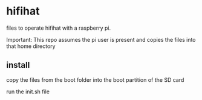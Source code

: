 # hifihat
files to operate hifihat with a raspberry pi.

Important: This repo assumes the pi user is present and copies the files into that home directory

## install
copy the files from the boot folder into the boot partition of the SD card

run the init.sh file
